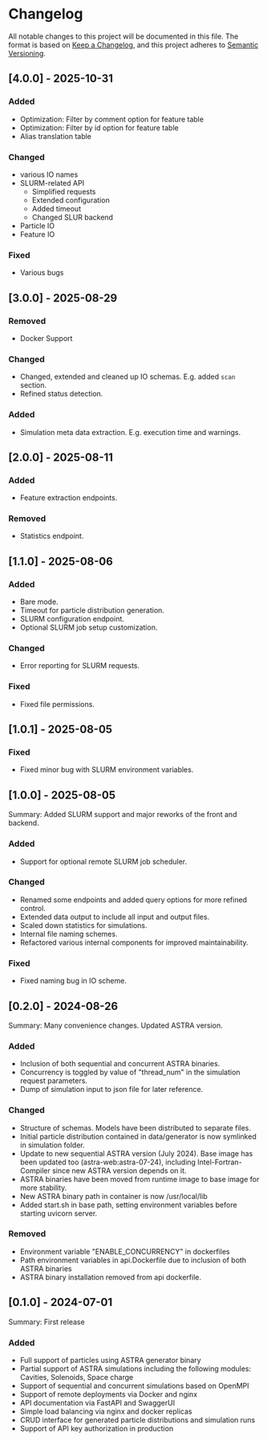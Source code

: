 # Changelog

All notable changes to this project will be documented in this file.
The format is based on [Keep a Changelog](https://keepachangelog.com/en/1.1.0/),
and this project adheres to [Semantic Versioning](https://semver.org/spec/v2.0.0.html).

## [4.0.0] - 2025-10-31

### Added
  - Optimization: Filter by comment option for feature table
  - Optimization: Filter by id option for feature table
  - Alias translation table

### Changed
  - various IO names
  - SLURM-related API
    - Simplified requests
    - Extended configuration
    - Added timeout
    - Changed SLUR backend
  - Particle IO
  - Feature IO

### Fixed
  - Various bugs

## [3.0.0] - 2025-08-29

### Removed
- Docker Support

### Changed
- Changed, extended and cleaned up IO schemas. E.g. added `scan` section.
- Refined status detection.

### Added
- Simulation meta data extraction. E.g. execution time and warnings.

## [2.0.0] - 2025-08-11

### Added
- Feature extraction endpoints.

### Removed
- Statistics endpoint.

## [1.1.0] - 2025-08-06

### Added
- Bare mode.
- Timeout for particle distribution generation.
- SLURM configuration endpoint.
- Optional SLURM job setup customization.

### Changed
- Error reporting for SLURM requests.

### Fixed
- Fixed file permissions.

## [1.0.1] - 2025-08-05

### Fixed
- Fixed minor bug with SLURM environment variables.

## [1.0.0] - 2025-08-05

Summary: Added SLURM support and major reworks of the front and backend.

### Added
- Support for optional remote SLURM job scheduler.

### Changed
- Renamed some endpoints and added query options for more refined control.
- Extended data output to include all input and output files.
- Scaled down statistics for simulations.
- Internal file naming schemes.
- Refactored various internal components for improved maintainability.

### Fixed
- Fixed naming bug in IO scheme.

## [0.2.0] - 2024-08-26

Summary: Many convenience changes. Updated ASTRA version.

### Added

- Inclusion of both sequential and concurrent ASTRA binaries.
- Concurrency is toggled by value of "thread_num" in the simulation request parameters.
- Dump of simulation input to json file for later reference.

### Changed

- Structure of schemas. Models have been distributed to separate files.
- Initial particle distribution contained in data/generator is now symlinked in simulation folder.
- Update to new sequential ASTRA version (July 2024). Base image has been updated too (astra-web:astra-07-24), including
  Intel-Fortran-Compiler since new ASTRA version depends on it. 
- ASTRA binaries have been moved from runtime image to base image for more stability.
- New ASTRA binary path in container is now /usr/local/lib
- Added start.sh in base path, setting environment variables before starting uvicorn server.

### Removed

- Environment variable "ENABLE_CONCURRENCY" in dockerfiles
- Path environment variables in api.Dockerfile due to inclusion of both ASTRA binaries
- ASTRA binary installation removed from api dockerfile.

## [0.1.0] - 2024-07-01

Summary: First release

### Added

- Full support of particles using ASTRA generator binary
- Partial support of ASTRA simulations including the following modules: Cavities, Solenoids, Space charge
- Support of sequential and concurrent simulations based on OpenMPI
- Support of remote deployments via Docker and nginx
- API documentation via FastAPI and SwaggerUI
- Simple load balancing via nginx and docker replicas
- CRUD interface for generated particle distributions and simulation runs
- Support of API key authorization in production